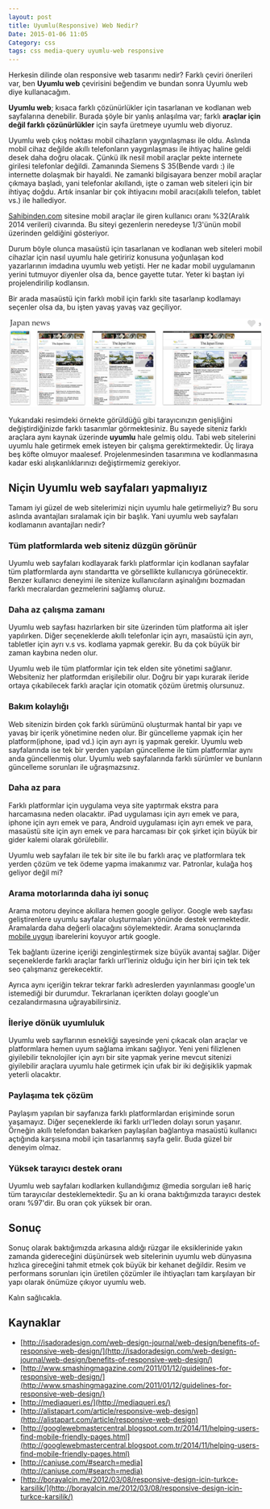 ```yaml
---
layout: post
title: Uyumlu(Responsive) Web Nedir?
Date: 2015-01-06 11:05
Category: css
tags: css media-query uyumlu-web responsive
---
```


Herkesin dilinde olan responsive web tasarımı nedir? Farklı çeviri önerileri var, ben **Uyumlu web** çevirisini beğendim ve bundan sonra Uyumlu web diye kullanacağım. 

**Uyumlu web**; kısaca farklı çözünürlükler için tasarlanan ve kodlanan web sayfalarına denebilir. Burada şöyle bir yanlış anlaşılma var; farklı **araçlar için değil farklı çözünürlükler** için sayfa üretmeye uyumlu web diyoruz. 

Uyumlu web çıkış noktası mobil cihazların yaygınlaşması ile oldu. Aslında mobil cihaz değilde akıllı telefonların yaygınlaşması ile ihtiyaç haline geldi desek daha doğru olacak. Çünkü ilk nesil mobil araçlar pekte internete girilesi telefonlar değildi. Zamanında Siemens S 35(Bende vardı :) ile internette dolaşmak bir hayaldi. Ne zamanki bilgisayara benzer mobil araçlar çıkmaya başladı, yani telefonlar akıllandı, işte o zaman web siteleri için bir ihtiyaç doğdu. Artık insanlar bir çok ihtiyacını mobil aracı(akıllı telefon, tablet vs.) ile hallediyor. 

[Sahibinden.com](http://www.sahibinden.com) sitesine mobil araçlar ile giren kullanıcı oranı %32(Aralık 2014 verileri) civarında. Bu siteyi gezenlerin neredeyse 1/3'ünün mobil üzerinden geldiğini gösteriyor. 

Durum böyle olunca masaüstü için tasarlanan ve kodlanan web siteleri mobil cihazlar için nasıl uyumlu hale getiririz konusuna yoğunlaşan kod yazarlarının imdadına uyumlu web yetişti. Her ne kadar mobil uygulamanın yerini tutmuyor diyenler olsa da, bence gayette tutar. Yeter ki baştan iyi projelendirilip kodlansın.

Bir arada masaüstü için farklı mobil için farklı site tasarlanıp kodlamayı seçenler olsa da, bu işten yavaş yavaş vaz geçiliyor.

![Uyumlu Web][uyumlu_web]

Yukarıdaki resimdeki örnekte görüldüğü gibi tarayıcınızın genişliğini değiştirdiğinizde farklı tasarımlar görmektesiniz. Bu sayede siteniz farklı araçlara aynı kaynak üzerinde **uyumlu** hale gelmiş oldu. Tabi web sitelerini uyumlu hale getirmek emek isteyen bir çalışma gerektirmektedir. Üç liraya beş köfte olmuyor maalesef. Projelenmesinden tasarımına ve kodlanmasına kadar eski alışkanlıklarınızı değiştirmemiz gerekiyor.

## Niçin Uyumlu web sayfaları yapmalıyız

Tamam iyi güzel de web sitelerimizi niçin uyumlu hale getirmeliyiz? Bu soru aslında avantajları sıralamak için bir başlık. Yani uyumlu web sayfaları kodlamanın avantajları nedir?

### Tüm platformlarda web siteniz düzgün görünür

Uyumlu web sayfaları kodlayarak farklı platformlar için kodlanan sayfalar tüm platformlarda aynı standartta ve görsellikte kullanıcıya görünecektir. Benzer kullanıcı deneyimi ile sitenize kullanıcıların aşinalığını bozmadan farklı mecralardan gezmelerini sağlamış oluruz. 

### Daha az çalışma zamanı

Uyumlu web sayfası hazırlarken bir site üzerinden tüm platforma ait işler yapılırken. Diğer seçeneklerde akıllı telefonlar için ayrı, masaüstü için ayrı, tabletler için ayrı v.s vs. kodlama yapmak gerekir. Bu da çok büyük bir zaman kaybına neden olur.

Uyumlu web ile tüm platformlar için tek elden site yönetimi sağlanır. Websiteniz her platformdan erişilebilir olur. Doğru bir yapı kurarak ileride ortaya çıkabilecek farklı araçlar için otomatik çözüm üretmiş olursunuz.

### Bakım kolaylığı

Web sitenizin birden çok farklı sürümünü oluşturmak hantal bir yapı ve yavaş bir içerik yönetimine neden olur. Bir güncelleme yapmak için her platform(iphone, ipad vd.) için ayrı ayrı iş yapmak gerekir. Uyumlu web sayfalarında ise tek bir yerden yapılan güncelleme ile tüm platformlar aynı anda güncellenmiş olur. Uyumlu web sayfalarında farklı sürümler ve bunların güncelleme sorunları ile uğraşmazsınız.

### Daha az para

Farklı platformlar için uygulama veya site yaptırmak ekstra para harcamasına neden olacaktır. iPad uygulaması için ayrı emek ve para, iphone için ayrı emek ve para, Android uygulaması için ayrı emek ve para, masaüstü site için ayrı emek ve para harcaması bir çok şirket için büyük bir gider kalemi olarak görülebilir. 

Uyumlu web sayfaları ile tek bir site ile bu farklı araç ve platformlara tek yerden çözüm ve tek ödeme yapma imakanımız var. Patronlar, kulağa hoş geliyor değil mi?

### Arama motorlarında daha iyi sonuç

Arama motoru deyince akıllara hemen google geliyor. Google web sayfası geliştirenlere uyumlu sayfalar oluşturmaları yönünde destek vermektedir. Aramalarda daha değerli olacağını söylemektedir. Arama sonuçlarında [mobile uygun](http://googlewebmastercentral.blogspot.com.tr/2014/11/helping-users-find-mobile-friendly-pages.html) ibarelerini koyuyor artık google.

Tek bağlantı üzerine içeriği zenginleştirmek size büyük avantaj sağlar. Diğer seçeneklerde farklı araçlar farklı url'leriniz olduğu için her biri için tek tek seo çalışmanız gerekecektir.

Ayrıca aynı içeriğin tekrar tekrar farklı adreslerden yayınlanması google'un istemediği bir durumdur. Tekrarlanan içerikten dolayı google'un cezalandırmasına uğrayabilirsiniz.

### İleriye dönük uyumluluk

Uyumlu web sayflarının esnekliği sayesinde yeni çıkacak olan araçlar ve platformlara hemen uyum sağlama imkanı sağlıyor. Yeni yeni filizlenen giyilebilir teknolojiler için ayrı bir site yapmak yerine mevcut sitenizi giyilebilir araçlara uyumlu hale getirmek için ufak bir iki değişiklik yapmak yeterli olacaktır.

### Paylaşıma tek çözüm

Paylaşım yapılan bir sayfanıza farklı platformlardan erişiminde sorun yaşamayız. Diğer seçeneklerde iki farklı url'leden dolayı sorun yaşanır. Örneğin akıllı telefondan bakarken paylaşılan bağlantıya masaüstü kullanıcı açtığında karşısına mobil için tasarlanmış sayfa gelir. Buda güzel bir deneyim olmaz.

### Yüksek tarayıcı destek oranı

Uyumlu web sayfaları kodlarken kullandığımız @media sorguları ie8 hariç tüm tarayıcılar desteklemektedir. Şu an ki orana baktığımızda tarayıcı destek oranı %97'dir. Bu oran çok yüksek bir oran. 

## Sonuç

Sonuç olarak baktığımızda arkasına aldığı rüzgar ile eksiklerinide yakın zamanda gidereceğini düşünürsek web sitelerinin uyumlu web dünyasına hızlıca gireceğini tahmit etmek çok büyük bir kehanet değildir. Resim ve performans sorunları için üretilen çözümler ile ihtiyaçları tam karşılayan bir yapı olarak önümüze çıkıyor uyumlu web. 

Kalın sağlıcakla.

## Kaynaklar

 - [http://isadoradesign.com/web-design-journal/web-design/benefits-of-responsive-web-design/](http://isadoradesign.com/web-design-journal/web-design/benefits-of-responsive-web-design/)
 - [http://www.smashingmagazine.com/2011/01/12/guidelines-for-responsive-web-design/](http://www.smashingmagazine.com/2011/01/12/guidelines-for-responsive-web-design/)
 - [http://mediaqueri.es/](http://mediaqueri.es/)
 - [http://alistapart.com/article/responsive-web-design](http://alistapart.com/article/responsive-web-design)
 - [http://googlewebmastercentral.blogspot.com.tr/2014/11/helping-users-find-mobile-friendly-pages.html](http://googlewebmastercentral.blogspot.com.tr/2014/11/helping-users-find-mobile-friendly-pages.html)
 -  [http://caniuse.com/#search=media](http://caniuse.com/#search=media)
 - [http://borayalcin.me/2012/03/08/responsive-design-icin-turkce-karsilik/](http://borayalcin.me/2012/03/08/responsive-design-icin-turkce-karsilik/)

[uyumlu_web]: /images/uyumlu_web.png

